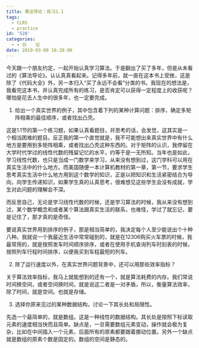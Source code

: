 ```yaml
---
title: 算法导论：练习1.1
tags:
  - CLRS
  - practice
id: '528'
categories:
  - - 日　　记
date: 2019-03-08 16:28:06
---
```


今天跟一个朋友约定，一起开始认真学习算法。于是翻出了买了多年，但是从未看过的《算法导论》。认认真真看起来。记得多年前，就一直在这本书上受挫，这是除了《代码大全》外，另一本归入“买了永远不会看”分类的书。我现在的想法是，我看完这本书，并认真完成所有的练习，是否肯定可以获得一定程度上的收获呢？哪怕是花去人生中的很多年，也一定要完成。

1. 给出一个真实世界的例子，其中包含着下列的某种计算问题：排序，确定多矩阵相乘的最佳顺序，或者找出凸壳。

这是1.1节的第一个练习题，如果认真看题目，并思考的话，会发觉，这其实是一个相当困难的题目。反正我的第一个直觉就是，我不可能想出来真实世界中有什么地方是要用到多矩阵相乘，或者找出凸壳这种东西的。对于矩阵的认识，我停留在大学时代学过的线性代数的残留记忆的水平，约等于是一无所知。当年也是如此，学习线性代数，也只是当成一门数学来学习，从来没有想到过，这门学科可以用在真实生活中的什么地方。而美国随便一本计算机教材的第一章，第一节，要求学生思考真实生活中什么地方用到这个数学的知识，正是以把知识和生活紧密结合为导向，向学生传递知识，如果学生真的认真思考，很难想见这些学生会没有成就，学生对此问题的理解会不深。

而反思自己，无论是学习线性代数的时候，还是学习算法的时候，我从来没有想到过，某个数学概念和或者某个算法跟真实生活的联系，也难怪，学过了就忘记，要是记住了，那才真的是奇怪。

要说真实世界用到排序的例子，那是相当简单的，我决定每个人至少能说出个十种八种。我就说一个我最近生活中常常碰到的，就是在12306购买火车票的时候，我最常用的，就是按照发车时间顺序排序，或者在使用手机查询列车时刻表的时候，按照列车行程时间排序，以便我买到车程最短的列车。

2. 除了运行速度以外，在真实世界问题背景中，还可以用那些效率指标？

关于算法效率指标，我马上就能想到的还有一个，就是算法耗费的内存。我们常说时间换空间，或者空间换时间，就是说这二者是一对矛盾，所以，衡量算法效率，除了时间，就是空间。也就是存储。

3. 选择你原来见过的某种数据结构，讨论一下其长处和局限性。

先选一个最简单的，就是数组。这是一种线性的数据结构。其长处是按照下标读取元素的速度相当快而且简单。缺点是，一旦需要数组元素变动，操作就会极为复杂，比如在中间插入一个元素，后面所有的原素都要跟着挪动位置。另外一个缺点就是数组的原素个数是固定的。数组的空间是静态的。